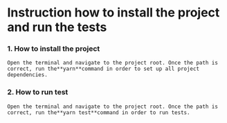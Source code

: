 # Instruction how to install the project and run the tests

  ###   1. How to install the project
    Open the terminal and navigate to the project root. Once the path is correct, run the**yarn**command in order to set up all project dependencies.
  ###   2. How to run test
    Open the terminal and navigate to the project root. Once the path is correct, run the**yarn test**command in order to run tests.